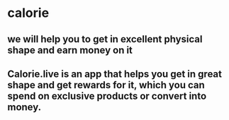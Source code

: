 # calorie
## we will help you to get in excellent physical shape and earn money on it
## Calorie.live is an app that helps you get in great shape and get rewards for it, which you can spend on exclusive products or convert into money.